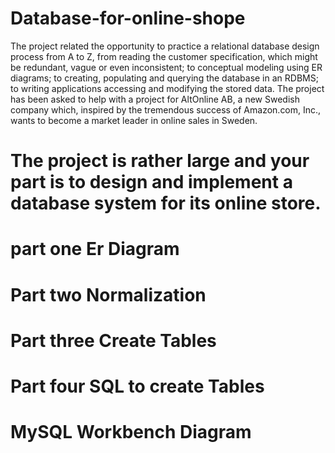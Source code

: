 # Database-for-online-shope
The project related the opportunity to practice a relational database design process from A to Z, from reading the customer specification, which might be redundant, vague or even inconsistent; to conceptual modeling
using ER diagrams; to creating, populating and querying the database in an RDBMS; to writing applications accessing and modifying the stored data.
The project has been asked to help with a project for AltOnline AB, a new Swedish company which, inspired by the tremendous success of Amazon.com, Inc., wants to become a market leader in online sales in Sweden.
# The project is rather large and your part is to design and implement a database system for its online store.
# part one Er Diagram
# Part two Normalization
# Part three Create Tables
# Part four SQL to create Tables
# MySQL Workbench Diagram
